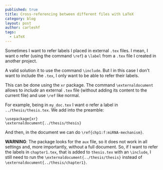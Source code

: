 ```yaml
---
published: true
title: Cross-referencing between different files with LaTeX
category: blog
layout: post
author: carleshf
tags:
  - LaTeX
---
```


Sometimes I want to refer labels I placed in external `.tex` files. I mean, I want o refer  (using the command `\ref`) a `\label` from  a `.tex` file I created in another project.

A valid solution it to use the command `\include`. But I in this case I don't want to include the `.tex`, I only want to be able to refer their labels.

This can be done using the `xr` package. The command `\externaldocument` allows to _include_ an external `.tex` file (without adding its content to the current file) and use `\ref` like normal.

For example, being in `my_doc.tex` I want o refer a label in `../thesis/thesis.tex`. We add into the preamble:

```
\usepackage{xr}
\externaldocument{../thesis/thesis}
```

And then, in the document we can do `\ref{chp1:f:miRNA-mechanism}`.

__WARNING__: The package looks for the `aux` file, so it does not work in all settings and, more importantly, without a full document. So, if I want to refer the labels in `chapter1.tex`, that is added to `thesis.tex` with an `\include`, I still need to run the `\externaldocument{../thesis/thesis}` instead of `\externaldocument{../thesis/chapter1}`.
